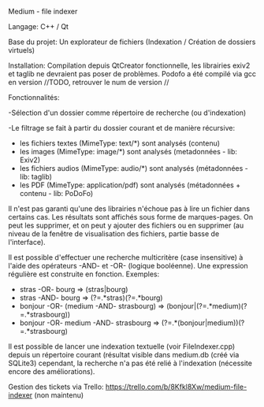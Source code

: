 Medium - file indexer

Langage: C++ / Qt

Base du projet: Un explorateur de fichiers (Indexation / Création de dossiers virtuels)

Installation: Compilation depuis QtCreator fonctionnelle, les librairies exiv2 et taglib ne devraient pas poser de problèmes. Podofo a été compilé via gcc en version //TODO, retrouver le num de version //

Fonctionnalités:

-Sélection d'un dossier comme répertoire de recherche (ou d'indexation)

-Le filtrage se fait à partir du dossier courant et de manière récursive: 
  - les fichiers textes (MimeType: text/*) sont analysés (contenu)
  - les images (MimeType: image/*) sont analysés (metadonnées - lib: Exiv2)
  - les fichiers audios (MimeType: audio/*) sont analysés (métadonnées - lib: taglib) 
  - les PDF (MimeType: application/pdf) sont analysés (métadonnées + contenu - lib: PoDoFo)

Il n'est pas garanti qu'une des librairies n'échoue pas à lire un fichier dans certains cas.
Les résultats sont affichés sous forme de marques-pages. On peut les supprimer, et on peut y ajouter des fichiers ou en supprimer (au niveau de la fenêtre de visualisation des fichiers, partie basse de l'interface).

Il est possible d'effectuer une recherche multicritère (case insensitive) à l'aide des opérateurs -AND- et -OR- (logique booléenne).
Une expression régulière est construite en fonction.
Exemples: 
- stras -OR- bourg => (stras|bourg)
- stras -AND- bourg => (?=.*stras)(?=.*bourg)
- bonjour -OR- (medium -AND- strasbourg) => (bonjour|(?=.*medium)(?=.*strasbourg))
- bonjour -OR- medium -AND- strasbourg => (?=.*(bonjour|medium))(?=.*strasbourg)

Il est possible de lancer une indexation textuelle (voir FileIndexer.cpp) depuis un répertoire courant (résultat visible dans medium.db (créé via SQLite3) cependant, la recherche n'a pas été relié à l'indexation (nécessite encore des améliorations). 

Gestion des tickets via Trello: https://trello.com/b/8Kfkl8Xw/medium-file-indexer (non maintenu)
